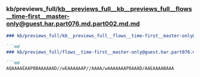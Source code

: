 ### kb/previews_full/kb__previews_full__kb__previews_full__flows__time-first__master-only@guest.har.part076.md.part002.md.md

```md
### kb/previews_full/kb__previews_full__flows__time-first__master-only@guest.har.part076.md.part002.md

```md
### kb/previews_full/flows__time-first__master-only@guest.har.part076.md (part 002)

```md
AQAAAAEAAP8BAAAAAAD//wEAAAAAAP//AAAA/wAAAAAAAP8AAAD/AAEAAAABAAA
```

```

```

```

